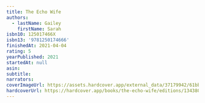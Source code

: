 ```yaml
---
title: The Echo Wife
authors:
  - lastName: Gailey
    firstName: Sarah
isbn10: 125017466X
isbn13: '9781250174666'
finishedAt: 2021-04-04
rating: 5
yearPublished: 2021
startedAt: null
asin:
subtitle:
narrators:
coverImageUrl: https://assets.hardcover.app/external_data/37179942/61bbdff0ec8fde9c99e167cb1d1dfc11ab083e03.jpeg
hardcoverUrl: https://hardcover.app/books/the-echo-wife/editions/13438092
---
```


